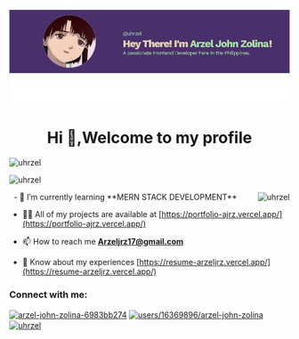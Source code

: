 <p align="center"> <img src="image.png" alt="uhrzel" /> </p>
<h1 align="center">Hi 👋,Welcome to my profile</h1>
<p align="left"> <img src="https://komarev.com/ghpvc/?username=uhrzel&label=Profile%20views&color=0e75b6&style=flat" alt="uhrzel" /> </p>
 <p><img align="left" src="https://github-readme-stats.vercel.app/api/top-langs?username=uhrzel&show_icons=true&locale=en&layout=compact&theme=radical" alt="uhrzel" /></p>&nbsp;
<p><img align="right"  src="https://github-readme-stats.vercel.app/api?username=uhrzel&theme=radical" alt="uhrzel" /></p>
&nbsp;
- 🌱 I’m currently learning **MERN STACK DEVELOPMENT**

- 👨‍💻 All of my projects are available at [https://portfolio-ajrz.vercel.app/](https://portfolio-ajrz.vercel.app/)

- 📫 How to reach me **Arzeljrz17@gmail.com**

- 📄 Know about my experiences [https://resume-arzeljrz.vercel.app/](https://resume-arzeljrz.vercel.app/)

<h3 align="left">Connect with me:</h3>
<p align="left">
<a href="https://linkedin.com/in/arzel-john-zolina-6983bb274" target="blank"><img align="center" src="https://raw.githubusercontent.com/rahuldkjain/github-profile-readme-generator/master/src/images/icons/Social/linked-in-alt.svg" alt="arzel-john-zolina-6983bb274" height="30" width="40" /></a>
<a href="https://stackoverflow.com/users/16369896/arzel-john-zolina" target="blank"><img align="center" src="https://raw.githubusercontent.com/rahuldkjain/github-profile-readme-generator/master/src/images/icons/Social/stack-overflow.svg" alt="users/16369896/arzel-john-zolina" height="30" width="40" /></a>
<a href="https://fb.com/uhrzel" target="blank"><img align="center" src="https://raw.githubusercontent.com/rahuldkjain/github-profile-readme-generator/master/src/images/icons/Social/facebook.svg" alt="uhrzel" height="30" width="40" /></a>
</p>
